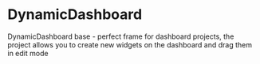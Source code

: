 # DynamicDashboard
DynamicDashboard base - perfect frame for dashboard projects, the project allows you to create new widgets on the dashboard and drag them in edit mode

